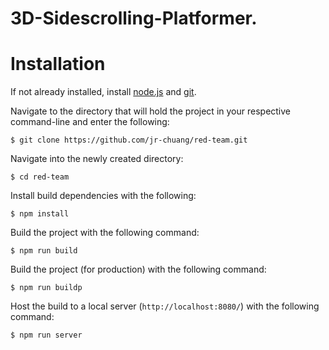 # 3D-Sidescrolling-Platformer.

# Installation

If not already installed, install [node.js](https://nodejs.org/en/) and [git](https://git-scm.com/downloads).

Navigate to the directory that will hold the project in your respective command-line and enter the following:

```
$ git clone https://github.com/jr-chuang/red-team.git
```

Navigate into the newly created directory:

```
$ cd red-team
```

Install build dependencies with the following:

```
$ npm install
```

Build the project with the following command:

```
$ npm run build
```

Build the project (for production) with the following command:

```
$ npm run buildp
```

Host the build to a local server (`http://localhost:8080/`) with the following command:

```
$ npm run server
```
